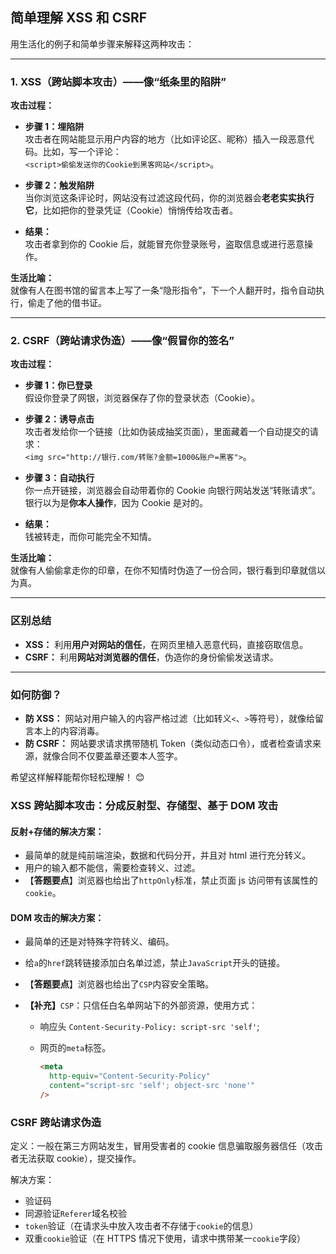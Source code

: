## 简单理解 XSS 和 CSRF

用生活化的例子和简单步骤来解释这两种攻击：

---

### **1. XSS（跨站脚本攻击）——像“纸条里的陷阱”**

**攻击过程：**

- **步骤 1：埋陷阱**  
  攻击者在网站能显示用户内容的地方（比如评论区、昵称）插入一段恶意代码。比如，写一个评论：  
  `<script>偷偷发送你的Cookie到黑客网站</script>`。

- **步骤 2：触发陷阱**  
  当你浏览这条评论时，网站没有过滤这段代码，你的浏览器会**老老实实执行它**，比如把你的登录凭证（Cookie）悄悄传给攻击者。

- **结果：**  
  攻击者拿到你的 Cookie 后，就能冒充你登录账号，盗取信息或进行恶意操作。

**生活比喻：**  
就像有人在图书馆的留言本上写了一条“隐形指令”，下一个人翻开时，指令自动执行，偷走了他的借书证。

---

### **2. CSRF（跨站请求伪造）——像“假冒你的签名”**

**攻击过程：**

- **步骤 1：你已登录**  
  假设你登录了网银，浏览器保存了你的登录状态（Cookie）。

- **步骤 2：诱导点击**  
  攻击者发给你一个链接（比如伪装成抽奖页面），里面藏着一个自动提交的请求：  
  `<img src="http://银行.com/转账?金额=1000&账户=黑客">`。

- **步骤 3：自动执行**  
  你一点开链接，浏览器会自动带着你的 Cookie 向银行网站发送“转账请求”。银行以为是**你本人操作**，因为 Cookie 是对的。

- **结果：**  
  钱被转走，而你可能完全不知情。

**生活比喻：**  
就像有人偷偷拿走你的印章，在你不知情时伪造了一份合同，银行看到印章就信以为真。

---

### **区别总结**

- **XSS：** 利用**用户对网站的信任**，在网页里植入恶意代码，直接窃取信息。
- **CSRF：** 利用**网站对浏览器的信任**，伪造你的身份偷偷发送请求。

---

### **如何防御？**

- **防 XSS：** 网站对用户输入的内容严格过滤（比如转义`<`、`>`等符号），就像给留言本上的内容消毒。
- **防 CSRF：** 网站要求请求携带随机 Token（类似动态口令），或者检查请求来源，就像合同不仅要盖章还要本人签字。

希望这样解释能帮你轻松理解！ 😊

### XSS 跨站脚本攻击：分成反射型、存储型、基于 DOM 攻击

#### 反射+存储的解决方案：

- 最简单的就是纯前端渲染，数据和代码分开，并且对 html 进行充分转义。
- 用户的输入都不能信，需要检查转义、过滤。
- 【**答题要点**】浏览器也给出了`httpOnly`标准，禁止页面 js 访问带有该属性的`cookie`。

#### DOM 攻击的解决方案：

- 最简单的还是对特殊字符转义、编码。
- 给`a`的`href`跳转链接添加白名单过滤，禁止`JavaScript`开头的链接。
- 【**答题要点**】浏览器也给出了`CSP`内容安全策略。
- **【补充】**`CSP`：只信任白名单网站下的外部资源，使用方式：

  - 响应头 `Content-Security-Policy: script-src 'self'`;
  - 网页的`meta`标签。

    ```html
    <meta
      http-equiv="Content-Security-Policy"
      content="script-src 'self'; object-src 'none'"
    />
    ```

### CSRF 跨站请求伪造

定义：一般在第三方网站发生，冒用受害者的 cookie 信息骗取服务器信任（攻击者无法获取 cookie），提交操作。

解决方案：

- 验证码
- 同源验证`Referer`域名校验
- `token`验证（在请求头中放入攻击者不存储于`cookie`的信息）
- 双重`cookie`验证（在 HTTPS 情况下使用，请求中携带某一`cookie`字段）
